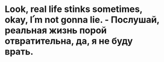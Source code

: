 # Look, real life stinks sometimes, okay, I՛m not gonna lie. - Послушай, реальная жизнь порой отвратительна, да, я не буду врать.
